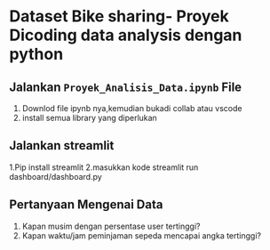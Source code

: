 # Dataset Bike sharing- Proyek Dicoding data analysis dengan python

## Jalankan `Proyek_Analisis_Data.ipynb` File

1. Downlod file ipynb nya,kemudian bukadi collab atau vscode
2. install semua library yang diperlukan

## Jalankan streamlit

1.Pip install streamlit
2.masukkan kode streamlit run dashboard/dashboard.py

## Pertanyaan Mengenai Data

1. Kapan musim dengan persentase user tertinggi?
2. Kapan waktu/jam peminjaman sepeda mencapai angka tertinggi?
